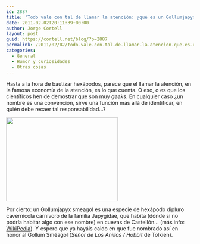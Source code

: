 ```yaml
---
id: 2887
title: 'Todo vale con tal de llamar la atención: ¿qué es un Gollumjapyx smeagol?'
date: 2011-02-02T20:11:39+00:00
author: Jorge Cortell
layout: post
guid: https://cortell.net/blog/?p=2887
permalink: /2011/02/02/todo-vale-con-tal-de-llamar-la-atencion-que-es-un-gollumjapyx-smeagol/
categories:
  - General
  - Humor y curiosidades
  - Otras cosas
---
```

Hasta a la hora de bautizar hexápodos, parece que el llamar la atención, en la famosa economía de la atención, es lo que cuenta. O eso, o es que los científicos hen de demostrar que son muy _geeks_. En cualquier caso ¿un nombre es una convención, sirve una función más allá de identificar, en quién debe recaer tal responsabilidad...?

<img class="aligncenter" title="Imagen de El Mundo" src="https://estaticos01.cache.el-mundo.net/elmundo/imagenes/2007/01/08/1168270206_0.jpg" alt="" width="300" height="225" />

Por cierto: un Gollumjapyx smeagol es una especie de hexápodo dipluro cavernícola carnívoro de la familia Japygidae, que habita (dónde si no podría habitar algo con ese nombre) en cuevas de Castellón... (más info: <a title="https://es.wikipedia.org/wiki/Gollumjapyx_smeagol" href="https://es.wikipedia.org/wiki/Gollumjapyx_smeagol" target="_blank">WikiPedia</a>). Y espero que ya hayáis caido en que fue nombrado así en honor al Gollum Sméagol (_Señor de Los Anillos / Hobbit_ de Tolkien).